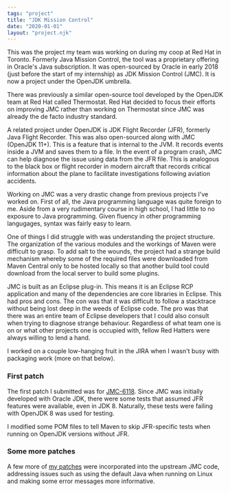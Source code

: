```yaml
---
tags: "project"
title: "JDK Mission Control"
date: "2020-01-01"
layout: "project.njk"
---
```


This was the project my team was working on during my coop at Red Hat in Toronto.
Formerly Java Mission Control, the tool was a proprietary offering in Oracle's Java subscription.
It was open-sourced by Oracle in early 2018 (just before the start of my internship) as JDK Mission Control (JMC).
It is now a project under the OpenJDK umbrella.

There was previously a similar open-source tool developed by the OpenJDK team at Red Hat called Thermostat.
Red Hat decided to focus their efforts on improving JMC rather than working on Thermostat since JMC was already the de facto industry standard.

A related project under OpenJDK is JDK Flight Recorder (JFR), formerly Java Flight Recorder.
This was also open-sourced along with JMC (OpenJDK 11+).
This is a feature that is internal to the JVM. It records events inside a JVM and saves them to a file.
In the event of a program crash, JMC can help diagnose the issue using data from the JFR file.
This is analogous to the black box or flight recorder in modern aircraft that records critical information about the plane to facilitate
investigations following aviation accidents.

Working on JMC was a very drastic change from previous projects I've worked on. First of all, the Java programming language was quite foreign to me.
Aside from a very rudimentary course in high school, I had little to no exposure to Java programming.
Given fluency in other programming langugages, syntax was fairly easy to learn.

One of things I did struggle with was understanding the project structure.
The organization of the various modules and the workings of Maven were difficult to grasp.
To add salt to the wounds, the project had a strange build mechanism whereby some of the required files were downloaded from
Maven Central only to be hosted locally so that another build tool could download from the local server to build some plugins.

JMC is built as an Eclipse plug-in. This means it is an Eclipse RCP application and many of the dependencies are core libraries in Eclipse.
This had pros and cons. The con was that it was difficult to follow a stacktrace without being lost deep in the weeds of Eclipse code.
The pro was that there was an entire team of Eclipse developers that I could also consult when trying to diagnose strange behaviour.
Regardless of what team one is on or what other projects one is occupied with, fellow Red Hatters were always willing to lend a hand.

I worked on a couple low-hanging fruit in the JIRA when I wasn't busy with packaging work (more on that below).

### First patch

The first patch I submitted was for [JMC-6118](https://hg.openjdk.java.net/jmc/jmc/rev/ecb68ef82eb7).
Since JMC was initially developed with Oracle JDK, there were some tests that assumed JFR features were available, even in JDK 8.
Naturally, these tests were failing with OpenJDK 8 was used for testing.

I modified some POM files to tell Maven to skip JFR-specific tests when running on OpenJDK versions without JFR.

### Some more patches

A few more of [my patches](https://hg.openjdk.java.net/jmc/jmc/log?rev=sasiddiq) were incorporated into the upstream JMC code,
addressing issues such as using the default Java when running on Linux and making some error messages more informative.
